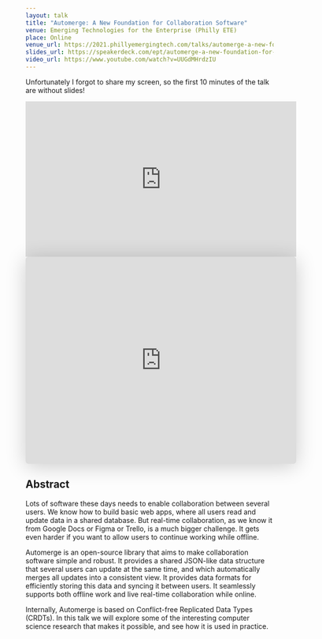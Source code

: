 ```yaml
---
layout: talk
title: "Automerge: A New Foundation for Collaboration Software"
venue: Emerging Technologies for the Enterprise (Philly ETE)
place: Online
venue_url: https://2021.phillyemergingtech.com/talks/automerge-a-new-foundation-for-collaboration-software/
slides_url: https://speakerdeck.com/ept/automerge-a-new-foundation-for-collaboration-software
video_url: https://www.youtube.com/watch?v=UUGdMHrdzIU
---
```


Unfortunately I forgot to share my screen, so the first 10 minutes of the talk are without slides!

<iframe width="550" height="315" src="https://www.youtube.com/embed/UUGdMHrdzIU" title="YouTube video player" frameborder="0" allow="accelerometer; autoplay; clipboard-write; encrypted-media; gyroscope; picture-in-picture" allowfullscreen></iframe>

<iframe class="speakerdeck-iframe" frameborder="0" src="https://speakerdeck.com/player/6288c2fdb7674b13acc82291373f1491" title="Automerge: A new foundation for collaboration software" allowfullscreen="true" mozallowfullscreen="true" webkitallowfullscreen="true" style="border: 0px; background: padding-box padding-box rgba(0, 0, 0, 0.1); margin: 0px; padding: 0px; border-radius: 6px; box-shadow: rgba(0, 0, 0, 0.2) 0px 5px 40px; width: 550px; height: 420px;" data-ratio="1.3333333333333333"></iframe>


Abstract
--------

Lots of software these days needs to enable collaboration between several users. We know how to
build basic web apps, where all users read and update data in a shared database. But real-time
collaboration, as we know it from Google Docs or Figma or Trello, is a much bigger challenge. It
gets even harder if you want to allow users to continue working while offline.

Automerge is an open-source library that aims to make collaboration software simple and robust. It
provides a shared JSON-like data structure that several users can update at the same time, and which
automatically merges all updates into a consistent view. It provides data formats for efficiently
storing this data and syncing it between users. It seamlessly supports both offline work and live
real-time collaboration while online.

Internally, Automerge is based on Conflict-free Replicated Data Types (CRDTs). In this talk we will
explore some of the interesting computer science research that makes it possible, and see how it is
used in practice.
